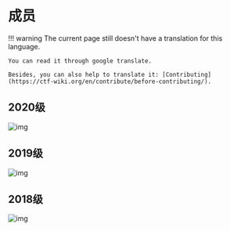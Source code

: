 # 成员
!!! warning
    The current page still doesn't have a translation for this language.

    You can read it through google translate.

    Besides, you can also help to translate it: [Contributing](https://ctf-wiki.org/en/contribute/before-contributing/). 


## 2020级
![img](static/img/20.png)

## 2019级
![img](static/img/19.png)

## 2018级
![img](static/img/18.png)